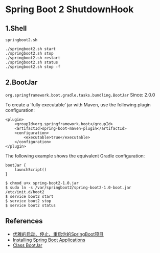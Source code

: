 # Spring Boot 2 ShutdownHook

## 1.Shell
`springboot2.sh`
```
./springboot2.sh start
./springboot2.sh stop
./springboot2.sh restart
./springboot2.sh status
./springboot2.sh stop -f
```

## 2.BootJar
`org.springframework.boot.gradle.tasks.bundling.BootJar` Since: 2.0.0

To create a ‘fully executable’ jar with Maven, use the following plugin configuration:
```
<plugin>
	<groupId>org.springframework.boot</groupId>
	<artifactId>spring-boot-maven-plugin</artifactId>
	<configuration>
		<executable>true</executable>
	</configuration>
</plugin>
```
The following example shows the equivalent Gradle configuration:
```
bootJar {
	launchScript()
}
```
```
$ chmod u+x spring-boot2-1.0.jar
$ sudo ln -s /var/springboot2/spring-boot2-1.0-boot.jar /etc/init.d/boot2
$ service boot2 start
$ service boot2 stop
$ service boot2 status
```

## References
- [优雅的启动、停止、重启你的SpringBoot项目](https://www.cnblogs.com/linkstar/p/9815097.html)
- [Installing Spring Boot Applications](https://docs.spring.io/spring-boot/docs/2.1.1.RELEASE/reference/htmlsingle/#deployment-install)
- [Class BootJar](https://docs.spring.io/spring-boot/docs/2.1.1.RELEASE/gradle-plugin/api/org/springframework/boot/gradle/tasks/bundling/BootJar.html)
